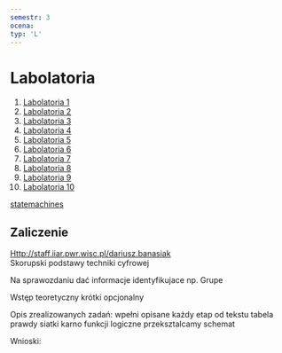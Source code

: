 ```yaml
---
semestr: 3
ocena: 
typ: 'L'
---
```


# Labolatoria
1. [Labolatoria 1](Notatki/Semestr%203/Logika%20układów%20cyfrowych/Labolatoria/Labolatoria%201/Labolatoria%201.md)
2. [Labolatoria 2](Notatki/Semestr%203/Logika%20układów%20cyfrowych/Labolatoria/Labolatoria%202/Labolatoria%202.md)
3. [Labolatoria 3](Notatki/Semestr%203/Logika%20układów%20cyfrowych/Labolatoria/Labolatoria%203/Labolatoria%203.md)
4. [Labolatoria 4](Notatki/Semestr%203/Logika%20układów%20cyfrowych/Labolatoria/Labolatoria%204/Labolatoria%204.md)
5. [Labolatoria 5](Notatki/Semestr%203/Logika%20układów%20cyfrowych/Labolatoria/Labolatoria%205/Labolatoria%205.md)
6. [Labolatoria 6](Notatki/Semestr%203/Logika%20układów%20cyfrowych/Labolatoria/Labolatoria%206/Labolatoria%206.md)
7. [Labolatoria 7](Notatki/Semestr%203/Logika%20układów%20cyfrowych/Labolatoria/Labolatoria%207/Labolatoria%207.md)
8. [Labolatoria 8](Notatki/Semestr%203/Logika%20układów%20cyfrowych/Labolatoria/Labolatoria%208/Labolatoria%208.md)
9. [Labolatoria 9](Notatki/Semestr%203/Logika%20układów%20cyfrowych/Labolatoria/Labolatoria%209/Labolatoria%209.md)
10. [Labolatoria 10](Notatki/Semestr%203/Logika%20układów%20cyfrowych/Labolatoria/Labolatoria%2010/Labolatoria%2010.md)

[statemachines](Notatki/Semestr%203/Logika%20układów%20cyfrowych/Labolatoria/statemachines.exe)
## Zaliczenie
[Http://staff.iiar.pwr.wisc.pl/dariusz.banasiak](http://staff.iiar.pwr.wisc.pl/dariusz.banasiak)  
Skorupski podstawy techniki cyfrowej  
  
Na sprawozdaniu dać informacje identyfikujace np. Grupe  
  
Wstęp teoretyczny krótki opcjonalny  
  
Opis zrealizowanych zadań: wpełni opisane każdy etap od tekstu tabela prawdy siatki karno funkcji logiczne przeksztalcamy schemat  
  
Wnioski: